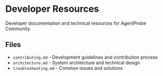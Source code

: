 # Developer Resources

Developer documentation and technical resources for AgentProbe Community.

## Files

- `contributing.md` - Development guidelines and contribution process
- `architecture.md` - System architecture and technical design
- `troubleshooting.md` - Common issues and solutions